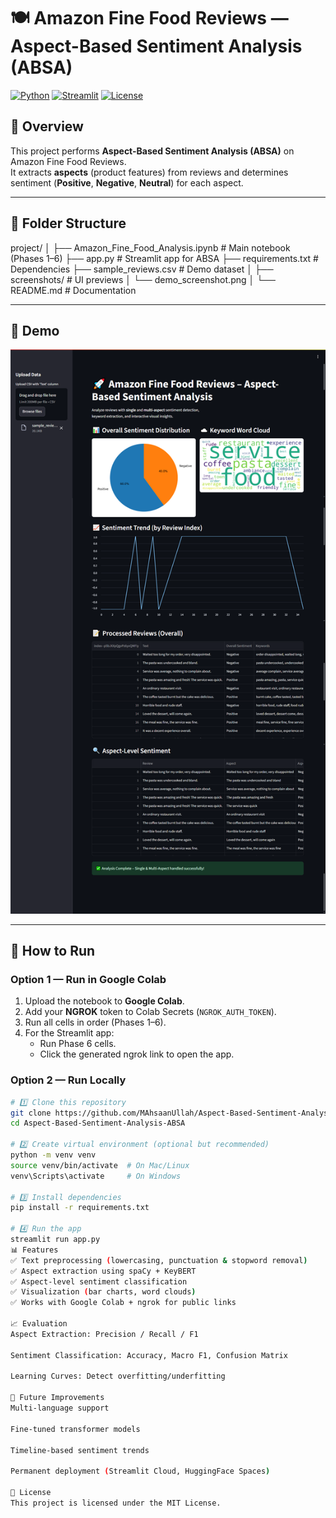 # 🍽️ Amazon Fine Food Reviews — Aspect-Based Sentiment Analysis (ABSA)

[![Python](https://img.shields.io/badge/python-3.11-blue.svg)](https://www.python.org/)
[![Streamlit](https://img.shields.io/badge/Streamlit-App-orange.svg)](https://streamlit.io/)
[![License](https://img.shields.io/badge/License-MIT-green.svg)](LICENSE)

## 📌 Overview
This project performs **Aspect-Based Sentiment Analysis (ABSA)** on Amazon Fine Food Reviews.  
It extracts **aspects** (product features) from reviews and determines sentiment (**Positive**, **Negative**, **Neutral**) for each aspect.

---

## 📂 Folder Structure
project/
│
├── Amazon_Fine_Food_Analysis.ipynb # Main notebook (Phases 1–6)
├── app.py # Streamlit app for ABSA
├── requirements.txt # Dependencies
├── sample_reviews.csv # Demo dataset
│
├── screenshots/ # UI previews
│ └── demo_screenshot.png
│
└── README.md # Documentation



---

## 📸 Demo
![ABSA App Screenshot](screenshot/demo_screenshot.png)

---

## 🚀 How to Run

### **Option 1 — Run in Google Colab**
1. Upload the notebook to **Google Colab**.
2. Add your **NGROK** token to Colab Secrets (`NGROK_AUTH_TOKEN`).
3. Run all cells in order (Phases 1–6).
4. For the Streamlit app:
   - Run Phase 6 cells.
   - Click the generated ngrok link to open the app.

### **Option 2 — Run Locally**
```bash
# 1️⃣ Clone this repository
git clone https://github.com/MAhsaanUllah/Aspect-Based-Sentiment-Analysis-ABSA.git
cd Aspect-Based-Sentiment-Analysis-ABSA

# 2️⃣ Create virtual environment (optional but recommended)
python -m venv venv
source venv/bin/activate  # On Mac/Linux
venv\Scripts\activate     # On Windows

# 3️⃣ Install dependencies
pip install -r requirements.txt

# 4️⃣ Run the app
streamlit run app.py
📊 Features
✅ Text preprocessing (lowercasing, punctuation & stopword removal)
✅ Aspect extraction using spaCy + KeyBERT
✅ Aspect-level sentiment classification
✅ Visualization (bar charts, word clouds)
✅ Works with Google Colab + ngrok for public links

📈 Evaluation
Aspect Extraction: Precision / Recall / F1

Sentiment Classification: Accuracy, Macro F1, Confusion Matrix

Learning Curves: Detect overfitting/underfitting

🔮 Future Improvements
Multi-language support

Fine-tuned transformer models

Timeline-based sentiment trends

Permanent deployment (Streamlit Cloud, HuggingFace Spaces)

📜 License
This project is licensed under the MIT License.